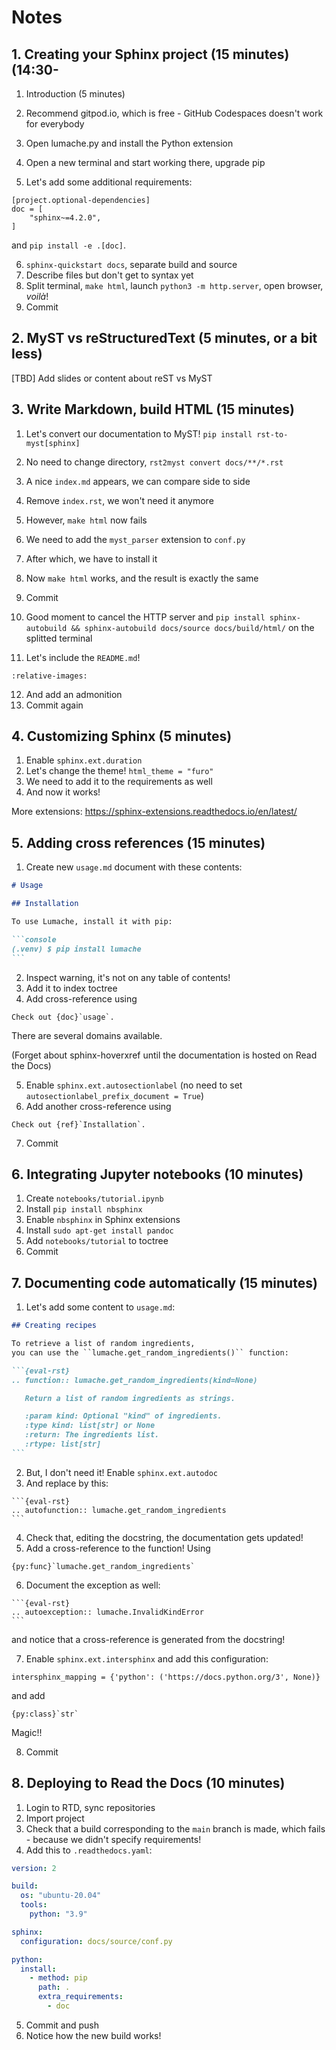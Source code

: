 # Notes

## 1. Creating your Sphinx project (15 minutes) (14:30-

1. Introduction (5 minutes)
2. Recommend gitpod.io, which is free - GitHub Codespaces doesn't work for everybody
3. Open lumache.py and install the Python extension
4. Open a new terminal and start working there, upgrade pip

5. Let's add some additional requirements:

```
[project.optional-dependencies]
doc = [
    "sphinx~=4.2.0",
]
```

and `pip install -e .[doc]`.

6. `sphinx-quickstart docs`, separate build and source
7. Describe files but don't get to syntax yet
8. Split terminal, `make html`, launch `python3 -m http.server`, open browser, _voilà_!
9. Commit

## 2. MyST vs reStructuredText (5 minutes, or a bit less)

[TBD] Add slides or content about reST vs MyST

## 3. Write Markdown, build HTML (15 minutes)

1. Let's convert our documentation to MyST! `pip install rst-to-myst[sphinx]`
2. No need to change directory, `rst2myst convert docs/**/*.rst`
3. A nice `index.md` appears, we can compare side to side
4. Remove `index.rst`, we won't need it anymore
5. However, `make html` now fails
6. We need to add the `myst_parser` extension to `conf.py`
7. After which, we have to install it
8. Now `make html` works, and the result is exactly the same
9. Commit

10. Good moment to cancel the HTTP server and
    `pip install sphinx-autobuild && sphinx-autobuild docs/source docs/build/html/`
    on the splitted terminal
11. Let's include the `README.md`!

```{include} ../../README.md
:relative-images:
```

12. And add an admonition
13. Commit again

## 4. Customizing Sphinx (5 minutes)

1. Enable `sphinx.ext.duration`
2. Let's change the theme! `html_theme = "furo"`
3. We need to add it to the requirements as well
4. And now it works!

More extensions: https://sphinx-extensions.readthedocs.io/en/latest/

## 5. Adding cross references (15 minutes)

1. Create new `usage.md` document with these contents:

````md
# Usage

## Installation

To use Lumache, install it with pip:

```console
(.venv) $ pip install lumache
```
````

2. Inspect warning, it's not on any table of contents!
3. Add it to index toctree
4. Add cross-reference using

```
Check out {doc}`usage`.
```

There are several domains available.

(Forget about sphinx-hoverxref until the documentation is hosted on Read the Docs)

5. Enable `sphinx.ext.autosectionlabel` (no need to set `autosectionlabel_prefix_document = True`)
6. Add another cross-reference using

```
Check out {ref}`Installation`.
```

7. Commit

## 6. Integrating Jupyter notebooks (10 minutes)

1. Create `notebooks/tutorial.ipynb`
2. Install `pip install nbsphinx`
3. Enable `nbsphinx` in Sphinx extensions
4. Install `sudo apt-get install pandoc`
5. Add `notebooks/tutorial` to toctree
6. Commit

## 7. Documenting code automatically (15 minutes)

1. Let's add some content to `usage.md`:

````md
## Creating recipes

To retrieve a list of random ingredients,
you can use the ``lumache.get_random_ingredients()`` function:

```{eval-rst}
.. function:: lumache.get_random_ingredients(kind=None)

   Return a list of random ingredients as strings.

   :param kind: Optional "kind" of ingredients.
   :type kind: list[str] or None
   :return: The ingredients list.
   :rtype: list[str]
```
````

2. But, I don't need it! Enable `sphinx.ext.autodoc`
3. And replace by this:

````
```{eval-rst}
.. autofunction:: lumache.get_random_ingredients
```
````

4. Check that, editing the docstring, the documentation gets updated!
5. Add a cross-reference to the function! Using

```
{py:func}`lumache.get_random_ingredients`
```

6. Document the exception as well:

````
```{eval-rst}
.. autoexception:: lumache.InvalidKindError
```
````

and notice that a cross-reference is generated from the docstring!

7. Enable `sphinx.ext.intersphinx` and add this configuration:

```
intersphinx_mapping = {'python': ('https://docs.python.org/3', None)}
```

and add

```
{py:class}`str`
```

Magic!!

8. Commit

## 8. Deploying to Read the Docs (10 minutes)

1. Login to RTD, sync repositories
2. Import project
3. Check that a build corresponding to the `main` branch is made, which fails - because we didn't specify requirements!
4. Add this to `.readthedocs.yaml`:

```yaml
version: 2

build:
  os: "ubuntu-20.04"
  tools:
    python: "3.9"

sphinx:
  configuration: docs/source/conf.py

python:
  install:
    - method: pip
      path: .
      extra_requirements:
        - doc
```

5. Commit and push
6. Notice how the new build works!
